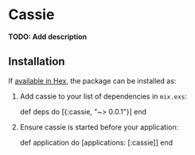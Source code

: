 # Cassie

**TODO: Add description**

## Installation

If [available in Hex](https://hex.pm/docs/publish), the package can be installed as:

  1. Add cassie to your list of dependencies in `mix.exs`:

        def deps do
          [{:cassie, "~> 0.0.1"}]
        end

  2. Ensure cassie is started before your application:

        def application do
          [applications: [:cassie]]
        end

